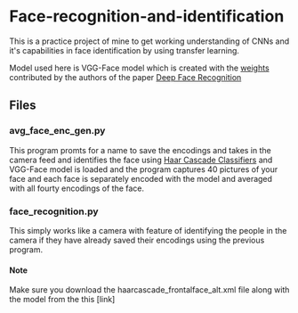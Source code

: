 # Face-recognition-and-identification

This is a practice project of mine to get working understanding of CNNs and it's capabilities in face identification by using transfer learning.

Model used here is VGG-Face model which is created with the [weights](http://www.robots.ox.ac.uk/~vgg/software/vgg_face/ "VGG Face Descriptor") contributed by the authors of the paper [Deep Face Recognition](http://www.robots.ox.ac.uk/~vgg/publications/2015/Parkhi15/parkhi15.pdf "Paper") 

## Files
### avg_face_enc_gen.py
This program promts for a name to save the encodings and takes in the camera feed and identifies the face using [Haar Cascade Classifiers](https://docs.opencv.org/3.3.0/d7/d8b/tutorial_py_face_detection.html "Face detection using Haar cascades") and VGG-Face model is loaded and the program captures 40 pictures of your face and each face is separately encoded with the model and averaged with all fourty encodings of the face.

### face_recognition.py
This simply works like a camera with feature of identifying the people in the camera if they have already saved their encodings using the previous program.

#### Note
Make sure you download the haarcascade_frontalface_alt.xml file along with the model from the this [link]
